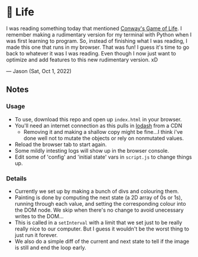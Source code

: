 # 🪸 Life

I was reading something today that mentioned [Conway's Game of Life](https://en.wikipedia.org/wiki/Conway%27s_Game_of_Life). I remember making a rudimentary version for my terminal with Python when I was first learning to program. So, instead of finishing what I was reading, I made this one that runs in my browser. That was fun! I guess it's time to go back to whatever it was I was reading. Even though I now just want to optimize and add features to this new rudimentary version. xD

— Jason (Sat, Oct 1, 2022)

## Notes

### Usage

- To use, download this repo and open up `index.html` in your browser.
- You'll need an internet connection as this pulls in [lodash](https://lodash.com/docs/4.17.15) from a CDN
  - Removing it and making a shallow copy might be fine...I think i've done well not to mutate the objects or rely on nonmutated values.
- Reload the browser tab to start again.
- Some mildly intesting logs will show up in the browser console.
- Edit some of 'config' and 'initial state' vars in `script.js` to change things up.

### Details

- Currently we set up by making a bunch of divs and colouring them.
- Painting is done by computing the next state (a 2D array of 0s or 1s), running through each value, and setting the corresponding colour into the DOM node. We skip when there's no change to avoid unecessary writes to the DOM...
- This is called in a `setInterval` with a limit that we set just to be really really nice to our computer. But I guess it wouldn't be the worst thing to just run it forever.
- We also do a simple diff of the current and next state to tell if the image is still and end the loop early.
